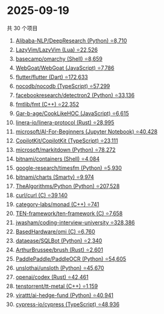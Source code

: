 # 2025-09-19

共 30 个项目

<!-- BEGIN GITHUB -->
<!-- 最后更新时间 2025-09-19 22:09:01 +0800 -->
1. [Alibaba-NLP/DeepResearch (Python) ⭐8,710](https://github.com/Alibaba-NLP/DeepResearch)
1. [LazyVim/LazyVim (Lua) ⭐22,526](https://github.com/LazyVim/LazyVim)
1. [basecamp/omarchy (Shell) ⭐8,659](https://github.com/basecamp/omarchy)
1. [WebGoat/WebGoat (JavaScript) ⭐7,786](https://github.com/WebGoat/WebGoat)
1. [flutter/flutter (Dart) ⭐172,633](https://github.com/flutter/flutter)
1. [nocodb/nocodb (TypeScript) ⭐57,299](https://github.com/nocodb/nocodb)
1. [facebookresearch/detectron2 (Python) ⭐33,136](https://github.com/facebookresearch/detectron2)
1. [fmtlib/fmt (C++) ⭐22,352](https://github.com/fmtlib/fmt)
1. [Gar-b-age/CookLikeHOC (JavaScript) ⭐6,615](https://github.com/Gar-b-age/CookLikeHOC)
1. [linera-io/linera-protocol (Rust) ⭐28,995](https://github.com/linera-io/linera-protocol)
1. [microsoft/AI-For-Beginners (Jupyter Notebook) ⭐40,428](https://github.com/microsoft/AI-For-Beginners)
1. [CopilotKit/CopilotKit (TypeScript) ⭐23,111](https://github.com/CopilotKit/CopilotKit)
1. [microsoft/markitdown (Python) ⭐78,272](https://github.com/microsoft/markitdown)
1. [bitnami/containers (Shell) ⭐4,084](https://github.com/bitnami/containers)
1. [google-research/timesfm (Python) ⭐5,930](https://github.com/google-research/timesfm)
1. [bitnami/charts (Smarty) ⭐9,974](https://github.com/bitnami/charts)
1. [TheAlgorithms/Python (Python) ⭐207,528](https://github.com/TheAlgorithms/Python)
1. [curl/curl (C) ⭐39,140](https://github.com/curl/curl)
1. [category-labs/monad (C++) ⭐741](https://github.com/category-labs/monad)
1. [TEN-framework/ten-framework (C) ⭐7,658](https://github.com/TEN-framework/ten-framework)
1. [jwasham/coding-interview-university ⭐328,386](https://github.com/jwasham/coding-interview-university)
1. [BasedHardware/omi (C) ⭐6,760](https://github.com/BasedHardware/omi)
1. [dataease/SQLBot (Python) ⭐2,340](https://github.com/dataease/SQLBot)
1. [ArthurBrussee/brush (Rust) ⭐2,601](https://github.com/ArthurBrussee/brush)
1. [PaddlePaddle/PaddleOCR (Python) ⭐54,605](https://github.com/PaddlePaddle/PaddleOCR)
1. [unslothai/unsloth (Python) ⭐45,670](https://github.com/unslothai/unsloth)
1. [openai/codex (Rust) ⭐42,461](https://github.com/openai/codex)
1. [tenstorrent/tt-metal (C++) ⭐1,159](https://github.com/tenstorrent/tt-metal)
1. [virattt/ai-hedge-fund (Python) ⭐40,941](https://github.com/virattt/ai-hedge-fund)
1. [cypress-io/cypress (TypeScript) ⭐48,936](https://github.com/cypress-io/cypress)
<!-- END GITHUB -->